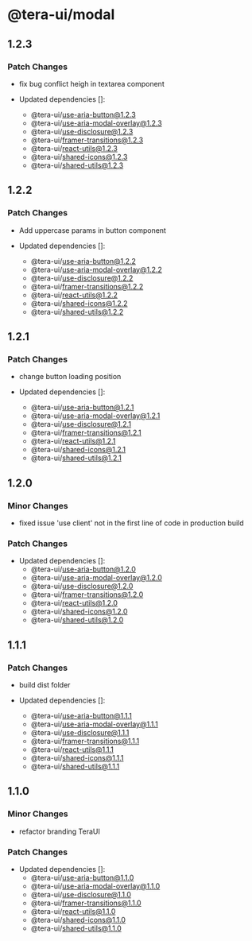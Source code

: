 # @tera-ui/modal

## 1.2.3

### Patch Changes

- fix bug conflict heigh in textarea component

- Updated dependencies []:
  - @tera-ui/use-aria-button@1.2.3
  - @tera-ui/use-aria-modal-overlay@1.2.3
  - @tera-ui/use-disclosure@1.2.3
  - @tera-ui/framer-transitions@1.2.3
  - @tera-ui/react-utils@1.2.3
  - @tera-ui/shared-icons@1.2.3
  - @tera-ui/shared-utils@1.2.3

## 1.2.2

### Patch Changes

- Add uppercase params in button component

- Updated dependencies []:
  - @tera-ui/use-aria-button@1.2.2
  - @tera-ui/use-aria-modal-overlay@1.2.2
  - @tera-ui/use-disclosure@1.2.2
  - @tera-ui/framer-transitions@1.2.2
  - @tera-ui/react-utils@1.2.2
  - @tera-ui/shared-icons@1.2.2
  - @tera-ui/shared-utils@1.2.2

## 1.2.1

### Patch Changes

- change button loading position

- Updated dependencies []:
  - @tera-ui/use-aria-button@1.2.1
  - @tera-ui/use-aria-modal-overlay@1.2.1
  - @tera-ui/use-disclosure@1.2.1
  - @tera-ui/framer-transitions@1.2.1
  - @tera-ui/react-utils@1.2.1
  - @tera-ui/shared-icons@1.2.1
  - @tera-ui/shared-utils@1.2.1

## 1.2.0

### Minor Changes

- fixed issue 'use client' not in the first line of code in production build

### Patch Changes

- Updated dependencies []:
  - @tera-ui/use-aria-button@1.2.0
  - @tera-ui/use-aria-modal-overlay@1.2.0
  - @tera-ui/use-disclosure@1.2.0
  - @tera-ui/framer-transitions@1.2.0
  - @tera-ui/react-utils@1.2.0
  - @tera-ui/shared-icons@1.2.0
  - @tera-ui/shared-utils@1.2.0

## 1.1.1

### Patch Changes

- build dist folder

- Updated dependencies []:
  - @tera-ui/use-aria-button@1.1.1
  - @tera-ui/use-aria-modal-overlay@1.1.1
  - @tera-ui/use-disclosure@1.1.1
  - @tera-ui/framer-transitions@1.1.1
  - @tera-ui/react-utils@1.1.1
  - @tera-ui/shared-icons@1.1.1
  - @tera-ui/shared-utils@1.1.1

## 1.1.0

### Minor Changes

- refactor branding TeraUI

### Patch Changes

- Updated dependencies []:
  - @tera-ui/use-aria-button@1.1.0
  - @tera-ui/use-aria-modal-overlay@1.1.0
  - @tera-ui/use-disclosure@1.1.0
  - @tera-ui/framer-transitions@1.1.0
  - @tera-ui/react-utils@1.1.0
  - @tera-ui/shared-icons@1.1.0
  - @tera-ui/shared-utils@1.1.0
